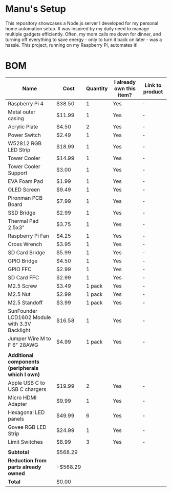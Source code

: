 # Manu's Setup

This repository showcases a Node.js server I developed for my personal home automation setup. It was inspired by my daily need to manage multiple gadgets efficiently. Often, my mom calls me down for dinner, and turning off everything to save energy - only to turn it back on later - was a hassle. This project, running on my Raspberry Pi, automates it!


# BOM

| Name                                                | Cost     | Quantity | I already own this item? | Link to product |
| --------------------------------------------------- | -------- | -------- | ------------------------ | --------------- |
| Raspberry Pi 4                                      | $38.50   | 1        | Yes                      | -               |
| Metal outer casing                                  | $11.99   | 1        | Yes                      | -               |
| Acrylic Plate                                       | $4.50    | 2        | Yes                      | -               |
| Power Switch                                        | $2.49    | 1        | Yes                      | -               |
| W52812 RGB LED Strip                                | $18.99   | 1        | Yes                      | -               |
| Tower Cooler                                        | $14.99   | 1        | Yes                      | -               |
| Tower Cooler Support                                | $3.00    | 1        | Yes                      | -               |
| EVA Foam Pad                                        | $1.99    | 1        | Yes                      | -               |
| OLED Screen                                         | $9.49    | 1        | Yes                      | -               |
| Pironman PCB Board                                  | $7.99    | 1        | Yes                      | -               |
| SSD Bridge                                          | $2.99    | 1        | Yes                      | -               |
| Thermal Pad 2.5x3"                                  | $3.75    | 1        | Yes                      | -               |
| Raspberry Pi Fan                                    | $4.25    | 1        | Yes                      | -               |
| Cross Wrench                                        | $3.95    | 1        | Yes                      | -               |
| SD Card Bridge                                      | $5.99    | 1        | Yes                      | -               |
| GPIO Bridge                                         | $4.50    | 1        | Yes                      | -               |
| GPIO FFC                                            | $2.99    | 1        | Yes                      | -               |
| SD Card FFC                                         | $2.99    | 1        | Yes                      | -               |
| M2.5 Screw                                          | $3.49    | 1 pack   | Yes                      | -               |
| M2.5 Nut                                            | $2.99    | 1 pack   | Yes                      | -               |
| M2.5 Standoff                                       | $3.99    | 1 pack   | Yes                      | -               |
| SunFounder LCD1602 Module with 3.3V Backlight       | $16.58   | 1        | Yes                      | -               |
| Jumper Wire M to F 6" 28AWG                         | $4.99    | 1 pack   | Yes                      | -               |
|                                                     |          |          |                          |                 |
| **Additional components (peripherals which I own)** |          |          |                          |                 |
| Apple USB C to USB C chargers                       | $19.99   | 2        | Yes                      | -               |
| Micro HDMI Adapter                                  | $9.99    | 1        | Yes                      | -               |
| Hexagonal LED panels                                | $49.99   | 6        | Yes                      | -               |
| Govee RGB LED Strip                                 | $24.99   | 1        | Yes                      | -               |
| Limit Switches                                      | $8.99    | 3        | Yes                      | -               |
|                                                     |          |          |                          |                 |
| **Subtotal**                                        | $568.29  |          |                          |                 |
| **Reduction from parts already owned**              | -$568.29 |          |                          |                 |
| **Total**                                           | $0.00    |          |                          |                 |


